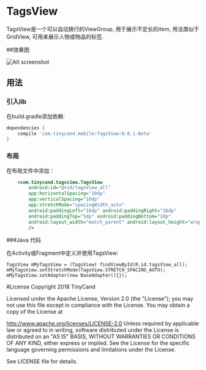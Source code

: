 # TagsView

TagsView是一个可以自动换行的ViewGroup, 用于展示不定长的item, 用法类似于GridView, 可用来展示人物或物品的标签.

##效果图

![Alt screenshot](TagsViewDemo_zh.jpg")

## 用法
### 引入lib

在build.gradle添加依赖:

```groovy
dependencies {
    compile 'com.tinycand.mobile:TagsView:0.0.1-Beta'
}
```

### 布局

在布局文件中添加：

```xml
    <com.tinycand.tagsview.TagsView
        android:id="@+id/tagsView_all"
        app:horizontalSpacing="10dp"
        app:verticalSpacing="10dp"
        app:stretchMode="spacingWidth_auto"
        android:paddingLeft="16dp" android:paddingRight="16dp"
        android:paddingTop="5dp" android:paddingBottom="2dp"
        android:layout_width="match_parent" android:layout_height="wrap_content"
        />
```


###Java 代码

在Activity或Fragment中定义并使用TagsView:

    TagsView mMyTagsView = (TagsView) findViewById(R.id.tagsView_all);
    mMyTagsView.setStretchMode(TagsView.STRETCH_SPACING_AUTO);
    mMyTagsView.setAdapter(new BaseAdapter(){});


#License
Copyright 2018 TinyCand

Licensed under the Apache License, Version 2.0 (the "License"); you may not use this file except in compliance with the License. You may obtain a copy of the License at

http://www.apache.org/licenses/LICENSE-2.0
Unless required by applicable law or agreed to in writing, software distributed under the License is distributed on an "AS IS" BASIS, WITHOUT WARRANTIES OR CONDITIONS OF ANY KIND, either express or implied. See the License for the specific language governing permissions and limitations under the License.

See LICENSE file for details.
